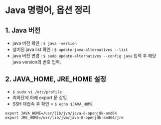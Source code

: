 # Java 명령어, 옵션 정리

## 1. Java 버전

- java 버전 확인 : `$ java -version`
- 설치된 java list 확인 : `$ update-java-alternatives --list`
- java 버전 변경 : `$ sudo update-alternatives --config java` 입력 후 해당 java version의 번호 입력.

## 2. JAVA_HOME, JRE_HOME 설정

- `$ sudo vi /etc/profile`
- 최하단에 아래 export 문 삽입
- SSH 재접속 후 확인 = `$ echo $JAVA_HOME`

```shell
export JAVA_HOME=/usr/lib/jvm/java-8-openjdk-amd64
export JRE_HOME=/usr/lib/jvm/java-8-openjdk-amd64/jre
```